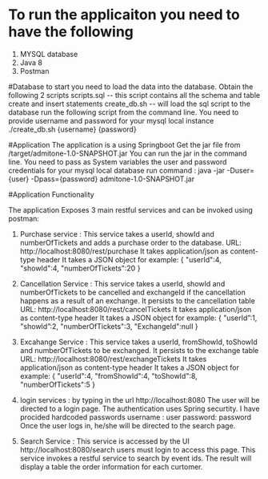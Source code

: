 # To run the applicaiton you need to have the following
1. MYSQL database
2. Java 8
3. Postman

#Database
to start you need to load the data into the database.
Obtain the following 2 scripts 
scripts.sql -- this script contains all the schema and table create and insert statements
create_db.sh -- will load the sql script to the database
run the following script from the command line. You need to provide username and password for your mysql local instance
./create_db.sh {username} {password}

#Application
The application is a using Springboot
Get the jar file from /target/admitone-1.0-SNAPSHOT.jar
You can run the jar in the command line. You need to pass as System variables the user and password credentials for your mysql local database
run command : java -jar -Duser={user} -Dpass={password} admitone-1.0-SNAPSHOT.jar

#Application Functionality

The application Exposes 3 main restful services and can be invoked using postman:

1. Purchase service :
This service takes a userId, showId and numberOfTickets and adds a purchase order to the database.
URL:  http://localhost:8080/rest/purchase
It takes application/json as content-type header
It takes a JSON object for example:
{
   "userId":4,
   "showId":4,
   "numberOfTickets":20
}

2. Cancellation Service :
This service takes a userId, showId and numberOfTickets to be cancelled and exchangeId if the cancellation happens as a result of an exchange. It persists to the cancellation table
URL:  http://localhost:8080/rest/cancelTickets
It takes application/json as content-type header
It takes a JSON object for example:
{
   "userId”:1,
   "showId”:2,
   "numberOfTickets":3,
   "ExchangeId":null
}

3. Excahange Service :
This service takes a userId, fromShowId, toShowId and numberOfTickets to be exchanged. It persists to the exchange table
URL:  http://localhost:8080/rest/exchangeTickets
It takes application/json as content-type header
It takes a JSON object for example:
{
   "userId":4,
   "fromShowId":4,
   "toShowId":8,
   "numberOfTickets":5
}

4. login services :
by typing in the url http://localhost:8080 The user will be directed to a login page. The authentication uses Spring securtity. I have procided hardcoded passwords
username : user
password: password
Once the user logs in, he/she will be directed to the search page.

5. Search Service :
This service is accessed by the UI http://localhost:8080/search users must login to access this page.
This service invokes a restful service to search by event ids. The result will display a table the order information for each curtomer.
